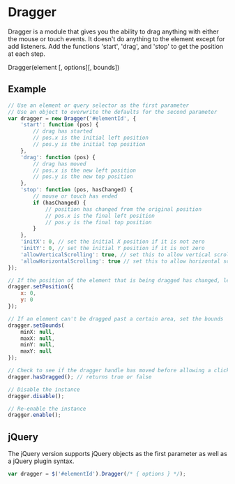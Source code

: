 Dragger
=======

Dragger is a module that gives you the ability to drag anything with either the mouse or touch events. It doesn't do anything to the element except for add listeners. Add the functions 'start', 'drag', and 'stop' to get the position at each step.

Dragger(element [, options][, bounds])

Example
-------

```js
// Use an element or query selector as the first parameter
// Use an object to overwrite the defaults for the second parameter
var dragger = new Dragger('#elementId', {
    'start': function (pos) {
        // drag has started
        // pos.x is the initial left position
        // pos.y is the initial top position
    },
    'drag': function (pos) {
        // drag has moved
        // pos.x is the new left position
        // pos.y is the new top position
    },
    'stop': function (pos, hasChanged) {
        // mouse or touch has ended
        if (hasChanged) {
            // position has changed from the original position
            // pos.x is the final left position
            // pos.y is the final top position
        }
    },
    'initX': 0, // set the initial X position if it is not zero
    'initY': 0, // set the initial Y position if it is not zero
    'allowVerticalScrolling': true, // set this to allow vertical scrolling on touch devices
    'allowHorizontalScrolling': true // set this to allow horizontal scrolling on touch devices
});

// If the position of the element that is being dragged has changed, let the dragger know
dragger.setPosition({
    x: 0,
    y: 0
});

// If an element can't be dragged past a certain area, set the bounds
dragger.setBounds(
    minX: null,
    maxX: null,
    minY: null,
    maxY: null
});

// Check to see if the dragger handle has moved before allowing a click
dragger.hasDragged(); // returns true or false

// Disable the instance
dragger.disable();

// Re-enable the instance
dragger.enable();
```


jQuery
------

The jQuery version supports jQuery objects as the first parameter as well as a jQuery plugin syntax.

```js
var dragger = $('#elementId').Dragger(/* { options } */);
```